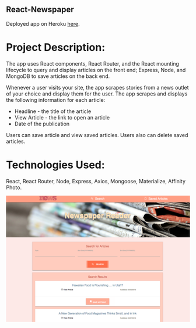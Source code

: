 
## React-Newspaper

Deployed app on Heroku [here](https://limitless-eyrie-23259.herokuapp.com/).

# Project Description:

The app uses React components, React Router, and the React mounting lifecycle to query and display articles on the front end; Express, Node, and MongoDB to save articles on the back end.

Whenever a user visits your site, the app scrapes stories from a news outlet of your choice and display them for the user. The app scrapes and displays the following information for each article:
* Headline - the title of the article
* View Article - the link to open an article
* Date of the publication

Users can save article and view saved articles.
Users also can delete saved articles.

# Technologies Used: 

React, React Router, Node, Express, Axios, Mongoose, Materialize, Affinity Photo. 


![Screen Shot](/client/public/images/paper.png)

